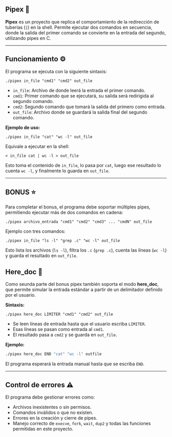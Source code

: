 ## Pipex 🚰

**Pipex** es un proyecto que replica el comportamiento de la redirección de tuberías (`|`) en la shell. Permite ejecutar dos comandos en secuencia, donde la salida del primer comando se convierte en la entrada del segundo, utilizando pipes en C.

---

## Funcionamiento ⚙️

El programa se ejecuta con la siguiente sintaxis:

```shell
./pipex in_file "cmd1" "cmd2" out_file
```

- `in_file`: Archivo de donde leerá la entrada el primer comando.
- `cmd1`: Primer comando que se ejecutará, su salida será redirigida al segundo comando.
- `cmd2`: Segundo comando que tomará la salida del primero como entrada.
- `out_file`: Archivo donde se guardará la salida final del segundo comando.

**Ejemplo de uso:**

```shell
./pipex in_file "cat" "wc -l" out_file
```

Equivale a ejecutar en la shell:

```shell
< in_file cat | wc -l > out_file
```

Esto toma el contenido de `in_file`, lo pasa por `cat`, luego ese resultado lo cuenta `wc -l`, y finalmente lo guarda en `out_file`.

---

## BONUS ⭐️

Para completar el bonus, el programa debe soportar múltiples pipes, permitiendo ejecutar más de dos comandos en cadena:

```shelll
./pipex archivo_entrada "cmd1" "cmd2" "cmd3" ... "cmdN" out_file
```

Ejemplo con tres comandos:

```shell
./pipex in_file "ls -l" "grep .c" "wc -l" out_file
```

Esto lista los archivos (`ls -l`), filtra los `.c` (`grep .c`), cuenta las líneas (`wc -l`) y guarda el resultado en `out_file`.

## Here\_doc 📜

Como seunda parte del bonus pipex también soporta el modo **here\_doc**, que permite simular la entrada estándar a partir de un delimitador definido por el usuario.

**Sintaxis:**

```shell
./pipex here_doc LIMITER "cmd1" "cmd2" out_file
```

- Se leen líneas de entrada hasta que el usuario escriba `LIMITER`.
- Esas líneas se pasan como entrada al `cmd1`.
- El resultado pasa a `cmd2` y se guarda en `out_file`.

**Ejemplo:**

```bash
./pipex here_doc END "cat" "wc -l" outfile
```

El programa esperará la entrada manual hasta que se escriba `END`.

---

## Control de errores ⚠️

El programa debe gestionar errores como:

- Archivos inexistentes o sin permisos.
- Comandos inválidos o que no existen.
- Errores en la creación y cierre de pipes.
- Manejo correcto de `execve`, `fork`, `wait`, `dup2` y todas las funciones permitidas en este proyecto.
